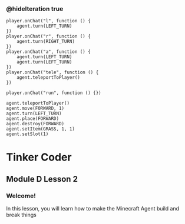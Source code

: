 ### @hideIteration true 

<!-- block combinations that will show up by default in their workspace -->
```template
player.onChat("l", function () {
    agent.turn(LEFT_TURN)
})
player.onChat("r", function () {
    agent.turn(RIGHT_TURN)
})
player.onChat("a", function () {
    agent.turn(LEFT_TURN)
    agent.turn(LEFT_TURN)
})
player.onChat("tele", function () {
    agent.teleportToPlayer()
})
```

<!-- blocks you want available to players, based on js code -->
```blocks
player.onChat("run", function () {})

agent.teleportToPlayer()
agent.move(FORWARD, 1)
agent.turn(LEFT_TURN)
agent.place(FORWARD)
agent.destroy(FORWARD)
agent.setItem(GRASS, 1, 1)
agent.setSlot(1)

```

# Tinker Coder
## Module D Lesson 2
### Welcome!

In this lesson, you will learn how to make the Minecraft Agent build and break things
